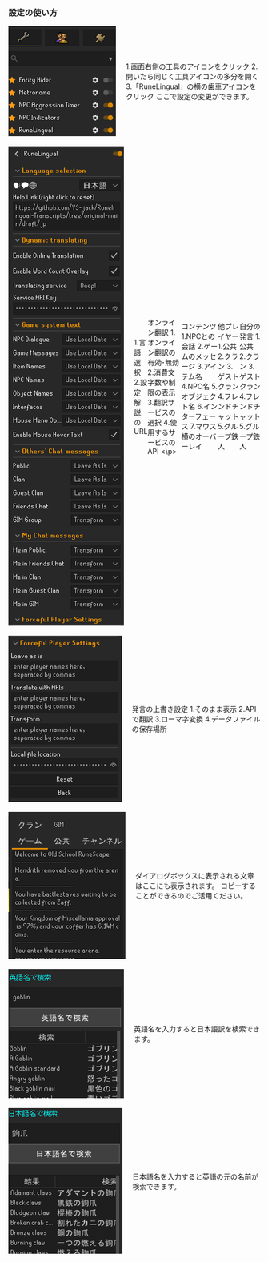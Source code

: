 ### 設定の使い方

<div style="display: flex; align-items: center; margin-bottom: 20px;">
  <img src="images/installed_plugins.png" alt="Image" style="margin-right: 20px;"/>
  <p>1.画面右側の工具のアイコンをクリック
  2.開いたら同じく工具アイコンの多分を開く
  3.「RuneLingual」の横の歯車アイコンをクリック
ここで設定の変更ができます。</p>
</div>

<div style="display: flex; align-items: center; margin-bottom: 20px;">
  <img src="images/config_part1.png" alt="Image" style="margin-right: 20px;"/>
  <p>1.言語選択
  2.設定解説のURL</p>
  <p>オンライン翻訳
  1.オンライン翻訳の有効･無効
  2.消費文字数や制限の表示
  3.翻訳サービスの選択
  4.使用するサービスのAPI
   <\p>
  <p>コンテンツ
  1.NPCとの会話
  2.ゲームのメッセージ
  3.アイテム名
  4.NPC名
  5.オブジェクト名
  6.インターフェース
  7.マウス横のオーバーレイ
  </p>
  <p>他プレイヤー
    1.公共
    2.クラン
    3.ゲストクラン
    4.フレンドチャット
    5.グループ鉄人
  </p>
  <p>自分の発言
    1.公共
    2.クラン
    3.ゲストクラン
    4.フレンドチャット
    5.グループ鉄人
  </p>
</div>

<div style="display: flex; align-items: center; margin-bottom: 20px;">
  <img src="images/config_part2.png" alt="Image" style="margin-right: 20px;"/>
  <p>発言の上書き設定
    1.そのまま表示
    2.APIで翻訳
    3.ローマ字変換
    4.データファイルの保存場所
  </p>
</div>

<div style="display: flex; align-items: center; margin-bottom: 20px;">
  <img src="images/chat_logs.png" alt="Image" style="margin-right: 20px;"/>
<p>
ダイアログボックスに表示される文章はここにも表示されます。
コピーすることができるのでご活用ください。
</p>
</div>

<div style="display: flex; align-items: center; margin-bottom: 20px;">
  <img src="images/search_english.png" alt="Image" style="margin-right: 20px;"/>
  <p>英語名を入力すると日本語訳を検索できます。</p>
</div>

<div style="display: flex; align-items: center; margin-bottom: 20px;">
  <img src="images/search_foreign.png" alt="Image" style="margin-right: 20px;"/>
  <p>日本語名を入力すると英語の元の名前が検索できます。</p>
</div>
